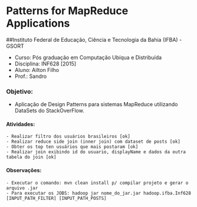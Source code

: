# Patterns for MapReduce Applications

##Instituto Federal de Educação, Ciência e Tecnologia da Bahia (IFBA) - GSORT
 - Curso: Pós graduação em Computação Ubíqua e Distribuída
 - Disciplina: INF628 [2015] 
 - Aluno: Ailton Filho 
 - Prof.: Sandro
  
### Objetivo: 
 - Aplicação de Design Patterns para sistemas MapReduce utilizando DataSets do StackOverFlow.
 
#### Atividades:
	- Realizar filtro dos usuários brasileiros [ok]
	- Realizar reduce side join (inner join) com dataset de posts [ok]
	- Obter os top ten usuários que mais postaram [ok]
	- Realizar join exibindo id do usuario, displayName e dados da outra tabela do join [ok]
  
#### Observações: 
	- Executar o comando: mvn clean install p/ compilar projeto e gerar o arquivo .jar
	- Para executar os JOBS: hadoop jar nome_do_jar.jar hadoop.ifba.Inf628 [INPUT_PATH_FILTER] [INPUT_PATH_POSTS]
 
